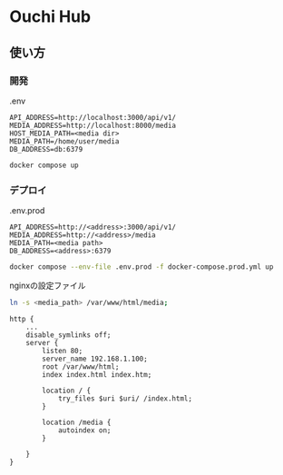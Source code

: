 # Ouchi Hub

## 使い方

### 開発
.env

```shell
API_ADDRESS=http://localhost:3000/api/v1/
MEDIA_ADDRESS=http://localhost:8000/media
HOST_MEDIA_PATH=<media dir>
MEDIA_PATH=/home/user/media
DB_ADDRESS=db:6379

```

```bash
docker compose up

```

### デプロイ
.env.prod

```shell
API_ADDRESS=http://<address>:3000/api/v1/
MEDIA_ADDRESS=http://<address>/media
MEDIA_PATH=<media path>
DB_ADDRESS=<address>:6379

```

```bash
docker compose --env-file .env.prod -f docker-compose.prod.yml up

```

nginxの設定ファイル

```bash
ln -s <media_path> /var/www/html/media;

```

```
http {
    ...
    disable_symlinks off;
    server {
        listen 80;
        server_name 192.168.1.100;
        root /var/www/html;
        index index.html index.htm;

        location / {
            try_files $uri $uri/ /index.html;
        }

        location /media {
            autoindex on;
        }

    }
}

```

